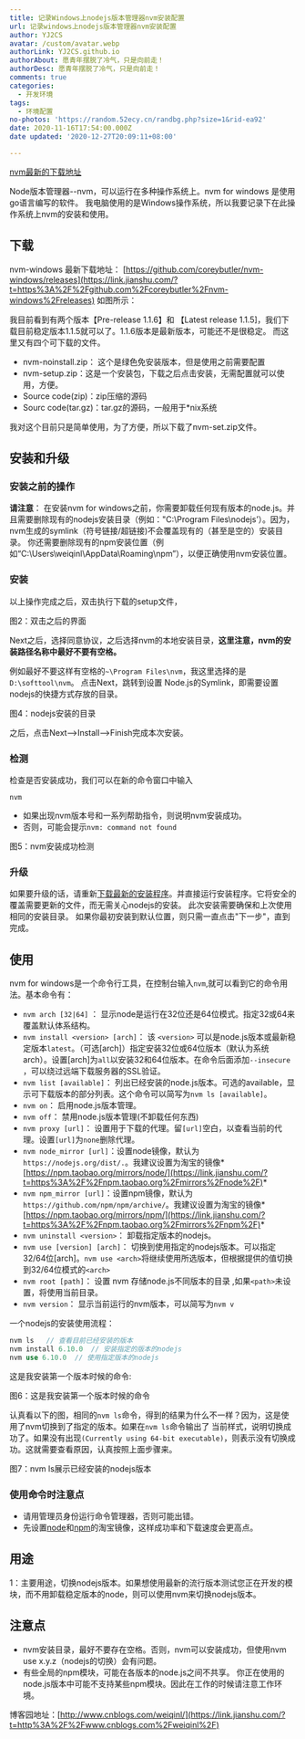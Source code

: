 ```yaml
---
title: 记录Windows上nodejs版本管理器nvm安装配置
url: 记录windows上nodejs版本管理器nvm安装配置
author: YJ2CS
avatar: /custom/avatar.webp
authorLink: YJ2CS.github.io
authorAbout: 愿青年摆脱了冷气，只是向前走！
authorDesc: 愿青年摆脱了冷气，只是向前走！
comments: true
categories:
  - 开发环境
tags:
  - 环境配置
no-photos: 'https://random.52ecy.cn/randbg.php?size=1&rid-ea92'
date: 2020-11-16T17:54:00.000Z
date updated: '2020-12-27T20:09:11+08:00'

---
```


[nvm最新的下载地址](https://link.jianshu.com/?t=https%3A%2F%2Fgithub.com%2Fcoreybutler%2Fnvm-windows%2Freleases)

Node版本管理器--nvm，可以运行在多种操作系统上。nvm for windows 是使用go语言编写的软件。 我电脑使用的是Windows操作系统，所以我要记录下在此操作系统上nvm的安装和使用。

## 下载

nvm-windows 最新下载地址：
[https://github.com/coreybutler/nvm-windows/releases](https://link.jianshu.com/?t=https%3A%2F%2Fgithub.com%2Fcoreybutler%2Fnvm-windows%2Freleases)
如图所示：

我目前看到有两个版本【Pre-release 1.1.6】和 【Latest release 1.1.5]，我们下载目前稳定版本1.1.5就可以了。1.1.6版本是最新版本，可能还不是很稳定。
而这里又有四个可下载的文件。

- nvm-noinstall.zip： 这个是绿色免安装版本，但是使用之前需要配置
- nvm-setup.zip：这是一个安装包，下载之后点击安装，无需配置就可以使用，方便。
- Source code(zip)：zip压缩的源码
- Sourc code(tar.gz)：tar.gz的源码，一般用于*nix系统

我对这个目前只是简单使用，为了方便，所以下载了nvm-set.zip文件。

## 安装和升级

### 安装之前的操作

**请注意**： 在安装nvm for windows之前，你需要卸载任何现有版本的node.js。并且需要删除现有的nodejs安装目录（例如："C:\Program Files\nodejs’）。因为，nvm生成的symlink（符号链接/超链接)不会覆盖现有的（甚至是空的）安装目录。
你还需要删除现有的npm安装位置（例如“C:\Users\weiqinl\AppData\Roaming\npm”），以便正确使用nvm安装位置。

### 安装

以上操作完成之后，双击执行下载的setup文件，

图2：双击之后的界面

Next之后，选择同意协议，之后选择nvm的本地安装目录，**这里注意，nvm的安装路径名称中最好不要有空格。**

例如最好不要这样有空格的`~\Program Files\nvm`，我这里选择的是`D:\softtool\nvm`。
点击Next，跳转到设置 Node.js的Symlink，即需要设置nodejs的快捷方式存放的目录。

图4：nodejs安装的目录

之后，点击Next-->Install-->Finish完成本次安装。

### 检测

检查是否安装成功，我们可以在新的命令窗口中输入

```undefined
nvm
```

- 如果出现nvm版本号和一系列帮助指令，则说明nvm安装成功。
- 否则，可能会提示`nvm: command not found`

图5：nvm安装成功检测

### 升级

如果要升级的话，请重新[下载最新的安装程序](https://link.jianshu.com/?t=https%3A%2F%2Fgithub.com%2Fcoreybutler%2Fnvm-windows%2Freleases)。并直接运行安装程序。它将安全的覆盖需要更新的文件，而无需关心nodejs的安装。
此次安装需要确保和上次使用相同的安装目录。
如果你最初安装到默认位置，则只需一直点击"下一步"，直到完成。

## 使用

nvm for windows是一个命令行工具，在控制台输入`nvm`,就可以看到它的命令用法。基本命令有：

- `nvm arch [32|64]` ： 显示node是运行在32位还是64位模式。指定32或64来覆盖默认体系结构。
- `nvm install <version> [arch]`： 该 `<version>` 可以是node.js版本或最新稳定版本`latest`。（可选[arch]）指定安装32位或64位版本（默认为系统arch）。设置[arch]为`all`以安装32和64位版本。在命令后面添加`--insecure` ，可以绕过远端下载服务器的SSL验证。
- `nvm list [available]`： 列出已经安装的node.js版本。可选的available，显示可下载版本的部分列表。这个命令可以简写为`nvm ls [available]`。
- `nvm on`： 启用node.js版本管理。
- `nvm off`： 禁用node.js版本管理(不卸载任何东西)
- `nvm proxy [url]`： 设置用于下载的代理。留`[url]`空白，以查看当前的代理。设置`[url]`为`none`删除代理。
- `nvm node_mirror [url]`：设置node镜像，默认为`https://nodejs.org/dist/.`。我建议设置为淘宝的镜像*[https://npm.taobao.org/mirrors/node/](https://link.jianshu.com/?t=https%3A%2F%2Fnpm.taobao.org%2Fmirrors%2Fnode%2F)*
- `nvm npm_mirror [url]`：设置npm镜像，默认为`https://github.com/npm/npm/archive/`。我建议设置为淘宝的镜像*[https://npm.taobao.org/mirrors/npm/](https://link.jianshu.com/?t=https%3A%2F%2Fnpm.taobao.org%2Fmirrors%2Fnpm%2F)*
- `nvm uninstall <version>`： 卸载指定版本的nodejs。
- `nvm use [version] [arch]`： 切换到使用指定的nodejs版本。可以指定32/64位[arch]。`nvm use <arch>`将继续使用所选版本，但根据提供的值切换到32/64位模式的`<arch>`
- `nvm root [path]`： 设置 nvm 存储node.js不同版本的目录 ,如果`<path>`未设置，将使用当前目录。
- `nvm version`： 显示当前运行的nvm版本，可以简写为`nvm v`

一个nodejs的安装使用流程：

```rust
nvm ls   // 查看目前已经安装的版本
nvm install 6.10.0  // 安装指定的版本的nodejs
nvm use 6.10.0  // 使用指定版本的nodejs
```

这是我安装第一个版本时候的命令:

图6：这是我安装第一个版本时候的命令

认真看以下的图，相同的`nvm ls`命令，得到的结果为什么不一样？因为，这是使用了nvm切换到了指定的版本。如果在`nvm ls`命令输出了 当前样式，说明切换成功了。如果没有出现`(Currently using 64-bit executable)`，则表示没有切换成功。这就需要查看原因，认真按照上面步骤来。

图7：nvm ls展示已经安装的nodejs版本

### 使用命令时注意点

- 请用管理员身份运行命令管理器，否则可能出错。
- 先设置[node](https://link.jianshu.com/?t=https%3A%2F%2Fnpm.taobao.org%2Fmirrors%2Fnode%2F)和[npm](https://link.jianshu.com/?t=https%3A%2F%2Fnpm.taobao.org%2Fmirrors%2Fnpm%2F)的淘宝镜像，这样成功率和下载速度会更高点。

## 用途

1：主要用途，切换nodejs版本。如果想使用最新的流行版本测试您正在开发的模块，而不用卸载稳定版本的node，则可以使用nvm来切换nodejs版本。

## 注意点

- nvm安装目录，最好不要存在空格。否则，nvm可以安装成功，但使用nvm use x.y.z（nodejs的切换）会有问题。
- 有些全局的npm模块，可能在各版本的node.js之间不共享。
  你正在使用的node.js版本中可能不支持某些npm模块。因此在工作的时候请注意工作环境。

博客园地址：[http://www.cnblogs.com/weiqinl/](https://link.jianshu.com/?t=http%3A%2F%2Fwww.cnblogs.com%2Fweiqinl%2F)
